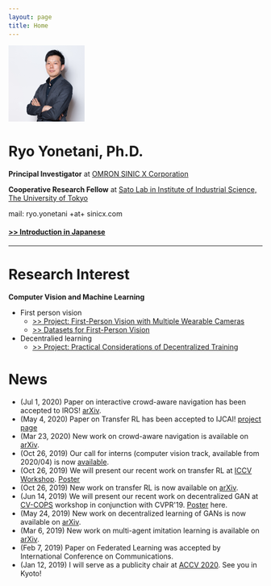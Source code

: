```yaml
---
layout: page
title: Home
---
```


<img class="img-circle img-responsive" src="/images/me.png" style='width: 30%'>

# Ryo Yonetani, Ph.D.

**Principal Investigator** at [OMRON SINIC X Corporation](https://www.omron.com/sinicx/)

**Cooperative Research Fellow** at [Sato Lab in Institute of Industrial Science, The University of Tokyo](http://www.hci.iis.u-tokyo.ac.jp)

mail: ryo.yonetani +at+ sinicx.com

#### [>> Introduction in Japanese](/profile_j/)


---


# Research Interest
**Computer Vision and Machine Learning**
- First person vision
  - [>> Project: First-Person Vision with Multiple Wearable Cameras](/fpv_overview.html)
  - [>> Datasets for First-Person Vision](/fpv_data.html)
- Decentralied learning
  - [>> Project: Practical Considerations of Decentralized Training](/dt_overview.html)

# News
- (Jul 1, 2020) Paper on interactive crowd-aware navigation has been accepted to IROS! [arXiv](https://arxiv.org/abs/2003.09207).
- (May 4, 2020) Paper on Transfer RL has been accepted to IJCAI! [project page](https://yonetaniryo.github.io/multipolar/)
- (Mar 23, 2020) New work on crowd-aware navigation is available on [arXiv](https://arxiv.org/abs/2003.09207).
- (Oct 26, 2019) Our call for interns (computer vision track, available from 2020/04) is now [available](https://medium.com/sinicx/call-for-interns-computer-vision-track-available-from-2020-04-6328e7c814d1).
- (Oct 26, 2019) We will present our recent work on transfer RL at [ICCV Workshop](http://www.lsfsl.net/ws/). [Poster](./papers/BYH-ICCVW2019_nologo.pdf)
- (Oct 26, 2019) New work on transfer RL is now available on [arXiv](https://arxiv.org/abs/1909.13111).
- (Jun 14, 2019) We will present our recent work on decentralized GAN at [CV-COPS](https://cvcops19.cispa.saarland) workshop in conjunction with CVPR'19. [Poster](./papers/YTHU-CVPRW2019_nologo.pdf) here.
- (May 24, 2019) New work on decentralized learning of GANs is now available on [arXiv](https://arxiv.org/abs/1905.09684).
- (Mar 6, 2019) New work on multi-agent imitation learning is available on [arXiv](https://arxiv.org/abs/1903.01537).
- (Feb 7, 2019) Paper on Federated Learning was accepted by International Conference on Communications.
- (Jan 12, 2019) I will serve as a publicity chair at [ACCV 2020](http://accv2020.kyoto/). See you in Kyoto!